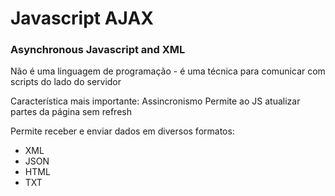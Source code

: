 # Javascript AJAX

### Asynchronous Javascript and XML
Não é uma linguagem de programação - é uma técnica para comunicar com scripts do lado do servidor

Característica mais importante: Assincronismo
Permite ao JS atualizar partes da página sem refresh

Permite receber e enviar dados em diversos formatos:
- XML
- JSON
- HTML 
- TXT
